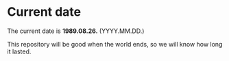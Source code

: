 # Current date

The current date is **1989.08.26.** (YYYY.MM.DD.)

This repository will be good when the world ends, so we will know how long it lasted.
